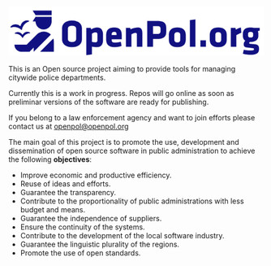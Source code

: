 ![OpenPol.org](https://github.com/openpol-org/OpenPol/blob/master/images/OpenPol.org128.png?raw=true "OpenPol.org")

This is an Open source project aiming to provide tools for managing citywide police departments.

Currently this is a work in progress. Repos will go online as soon as preliminar versions of the software are ready for publishing.

If you belong to a law enforcement agency and want to join efforts please contact us at openpol@openpol.org

The main goal of this project is to promote the use, development and dissemination of open source software in public administration to achieve the following **objectives**:

* Improve economic and productive efficiency.
* Reuse of ideas and efforts.
* Guarantee the transparency.
* Contribute to the proportionality of public administrations with less budget and means.
* Guarantee the independence of suppliers.
* Ensure the continuity of the systems.
* Contribute to the development of the local software industry.
* Guarantee the linguistic plurality of the regions.
* Promote the use of open standards.


